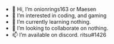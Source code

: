 - 👋 Hi, I’m onionrings163 or Maesen
- 👀 I’m interested in coding, and gaming
- 🌱 I’m currently learning nothing.
- 💞️ I’m looking to collaborate on nothing.
- 📫 I’m available on discord. ritsu#1426

<!---
onionrings163/onionrings163 is a ✨ special ✨ repository because its `README.md` (this file) appears on your GitHub profile.
You can click the Preview link to take a look at your changes.
--->
